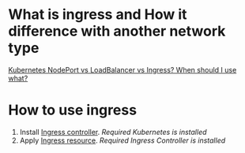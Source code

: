 # What is ingress and How it difference with another network type

[Kubernetes NodePort vs LoadBalancer vs Ingress? When should I use what?](https://medium.com/google-cloud/kubernetes-nodeport-vs-loadbalancer-vs-ingress-when-should-i-use-what-922f010849e0)

# How to use ingress

1. Install [Ingress controller](ingress-controller.yaml). *Required Kubernetes is installed*
2. Apply [Ingress resource](ingress-resource.yaml).  *Required Ingress Controller is installed*
